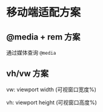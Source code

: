 # 移动端适配方案

## @media + rem 方案

通过媒体查询 `@media` 

## vh/vw 方案

vw: viewport width (可视窗口宽度%)

vh: viewport height (可视窗口高度%)

